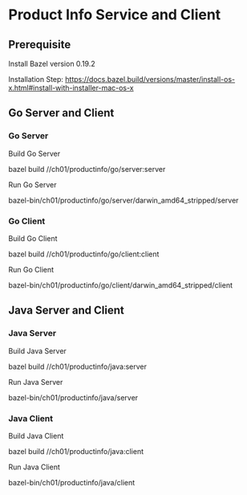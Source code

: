 # Product Info Service and Client 

## Prerequisite

Install Bazel version 0.19.2

Installation Step: https://docs.bazel.build/versions/master/install-os-x.html#install-with-installer-mac-os-x


## Go Server and Client

### Go Server
Build Go Server

bazel build //ch01/productinfo/go/server:server

Run Go Server

bazel-bin/ch01/productinfo/go/server/darwin_amd64_stripped/server

### Go Client
Build Go Client

bazel build //ch01/productinfo/go/client:client

Run Go Client

bazel-bin/ch01/productinfo/go/client/darwin_amd64_stripped/client


## Java Server and Client

### Java Server
Build Java Server

bazel build //ch01/productinfo/java:server

Run Java Server

bazel-bin/ch01/productinfo/java/server

### Java Client

Build Java Client

bazel build //ch01/productinfo/java:client

Run Java Client

bazel-bin/ch01/productinfo/java/client

